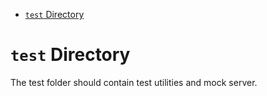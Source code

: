 <!-- START doctoc generated TOC please keep comment here to allow auto update -->
<!-- DON'T EDIT THIS SECTION, INSTEAD RE-RUN doctoc TO UPDATE -->

- [`test` Directory](#test-directory)

<!-- END doctoc generated TOC please keep comment here to allow auto update -->

# `test` Directory

The test folder should contain test utilities and mock server.
